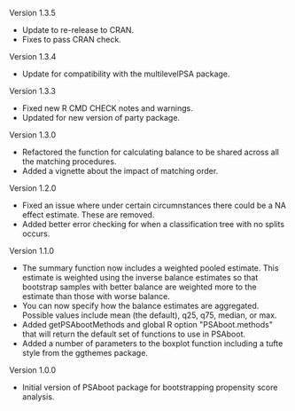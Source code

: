 Version 1.3.5

* Update to re-release to CRAN.
* Fixes to pass CRAN check. 

Version 1.3.4

* Update for compatibility with the multilevelPSA package.

Version 1.3.3

* Fixed new R CMD CHECK notes and warnings.
* Updated for new version of party package.

Version 1.3.0

* Refactored the function for calculating balance to be shared across all the matching procedures.
* Added a vignette about the impact of matching order.

Version 1.2.0

* Fixed an issue where under certain circumnstances there could be a NA effect estimate. These are removed.
* Added better error checking for when a classification tree with no splits occurs.

Version 1.1.0

* The summary function now includes a weighted pooled estimate. This estimate is weighted using the inverse balance estimates so that bootstrap samples with better balance are weighted more to the estimate than those with worse balance.
* You can now specify how the balance estimates are aggregated. Possible values include mean (the default), q25, q75, median, or max.
* Added getPSAbootMethods and global R option "PSAboot.methods" that will return the default set of functions to use in PSAboot.
* Added a number of parameters to the boxplot function including a tufte style from the ggthemes package.

Version 1.0.0

* Initial version of PSAboot package for bootstrapping propensity score analysis.
